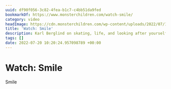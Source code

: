 ```yaml
---
uuid: df90f056-3c82-4fea-b1c7-c4bb51da9fed
bookmarkOf: https://www.monsterchildren.com/watch-smile/
category: video
headImage: https://cdn.monsterchildren.com/wp-content/uploads/2022/07/15140948/smile-monster-children.jpg
title: 'Watch: Smile'
description: Karl Berglind on skating, life, and looking after yourself.
tags: []
date: 2022-07-20 10:20:24.957098789 +00:00
---
```

# Watch: Smile

Smile
